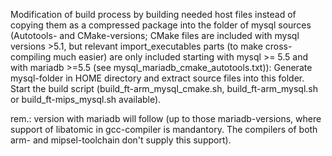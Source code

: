 Modification of build process by building needed host files instead of copying them as a compressed package into the folder of mysql sources (Autotools- and CMake-versions;  CMake files are included with mysql versions >5.1, but relevant import_executables parts (to make cross-compiling much easier) are only included starting with mysql >= 5.5 and with mariadb >=5.5 (see mysql_mariadb_cmake_autotools.txt)):
Generate mysql-folder in HOME directory and extract source files into this folder. Start the build script (build_ft-arm_mysql_cmake.sh, build_ft-arm_mysql.sh or build_ft-mips_mysql.sh available). 

rem.: version with mariadb will follow (up to those mariadb-versions, where support of libatomic in gcc-compiler is mandantory. The compilers of both arm- and mipsel-toolchain don't supply this support).
